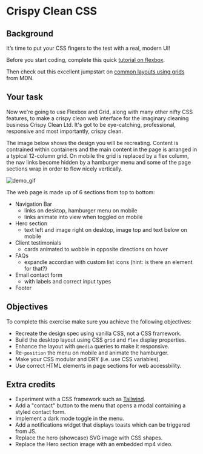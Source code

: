 # Crispy Clean CSS

## Background

It’s time to put your CSS fingers to the test with a real, modern UI!

Before you start coding, complete this quick [tutorial on flexbox](https://flexboxfroggy.com/).

Then check out this excellent jumpstart on [common layouts using grids](https://developer.mozilla.org/en-US/docs/Web/CSS/CSS_Grid_Layout/Realizing_common_layouts_using_CSS_Grid_Layout) from MDN.

## Your task

Now we're going to use Flexbox and Grid, along with many other nifty CSS features, to make a crispy clean web interface for the imaginary cleaning business Crispy Clean Ltd. It's got to be eye-catching, professional, responsive and most importantly, crispy clean.

The image below shows the design you will be recreating. Content is contrained within containers and the main content in the page is arranged in a typical 12-column grid. On mobile the grid is replaced by a flex column, the nav links become hidden by a hamburger menu and some of the page sections wrap in order to flow nicely vertically.

![demo_gif](/assets/crispy_clean_css_demo.gif)

The web page is made up of 6 sections from top to bottom:
- Navigation Bar
  - links on desktop, hamburger menu on mobile
  - links animate into view when toggled on mobile
- Hero section
  - text left and image right on desktop, image top and text below on mobile
- Client testimonials
  - cards animated to wobble in opposite directions on hover
- FAQs
  - expandle accordian with custom list icons (hint: is there an element for that?)
- Email contact form
  - with labels and correct input types
- Footer

## Objectives

To complete this exercise make sure you achieve the following objectives:

- Recreate the design spec using vanilla CSS, not a CSS framework.
- Build the desktop layout using CSS `grid` and `flex` display properties.
- Enhance the layout with `@media` queries to make it responsive.
- Re-`position` the menu on mobile and animate the hamburger.
- Make your CSS modular and DRY (i.e. use CSS variables).
- Use correct HTML elements in page sections for web accessbility.

## Extra credits

- Experiment with a CSS framework such as [Tailwind](https://tailwindcss.com/docs/installation/play-cdn).
- Add a "contact" button to the menu that opens a modal containing a styled contact form.
- Implement a dark mode toggle in the menu.
- Add a notifications widget that displays toasts which can be triggered from JS.
- Replace the hero (showcase) SVG image with CSS shapes.
- Replace the Hero section image with an embedded mp4 video.
